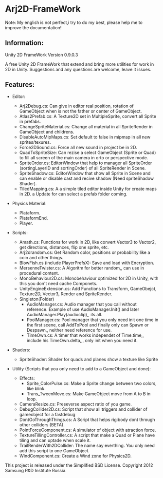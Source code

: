 Arj2D-FrameWork
===============

Note:
My english is not perfect,i try to do my best, please help me to improve the documentation!

Information:
-----
Unity 2D FrameWork Version 0.9.0.3

A free Unity 2D FrameWork that extend and bring more utilities for work in 2D in Unity.
Suggestions and any questions are welcome, leave it issues.

**Features:**
---------
* Editor:
  - Arj2Debug.cs: Can give in editor real position, rotation of GameObject when is not the father or center of GameObject.
  - Atlas2Prefab.cs: A Texture2D set in MultipleSprite, convert all Sprite in prefabs.
  - ChangeSpriteMaterial.cs: Change all material in all SpriteRender in GameObject and childrens.
  - DisableAutoMipMaps.cs: Set default to false in mipmap in all new sprites/texures.
  - Force2DSound.cs: Force all new sound in project be in 2D.
  - QuadToSpriteSize: Can rezise a select GameObject (Sprite or Quad) to fill all screen of the main camera in orto or perspective mode.
  - SpriteOrder.cs: EditorWindow that help to manager all SpriteOrder (sortingLayerID and sortingOrder) of all SpriteRender in Scene.
  - SpriteShadow.cs: EditorWindow that show all Sprite in Scene and can enable or disable cast and recive shadow (Need spriteShadow Shader).
  - TiledMapping.cs: A a simple tiled editor inside Unity for create maps in 2D. a Update for can select a prefab folder coming.
  
* Physics Material:
  - Plataform.
  - PlataformEnd.
  - Player.
  
* Scripts:
  - Amath.cs: Functions for work in 2D, like convert Vector3 to Vector2, get directions, distances, flip one sprite, etc.
  - Arj2drandom.cs: Get Random color, positions or probability like a coin and other things.
  - BlowFish.cs (include PlayerPrefsX): Save and load with Encryption.
  - MersenneTwister.cs: A Algoritm for better random,, can use in procedural content.
  - MonoBehaviour2D.cs: Monobehaviour optimized for 2D in Unity, with this you don't need cache Componets.
  - UnityEngineExtension.cs: Add Functions to Transform, GameObejct, Texture2D, Vector3, Render and SpriteRender.
  - Singleton(Folder)
    - AudioManager.cs: Audio manager that you call without reference. Example of use AudioManager.Init() and later AudioManager.Play(audioclip),, its all.
    - PoolManager.cs: Pool manager that you only need init one time in the first scene, call AddToPool and finally only can Spawn or Despawn,, neither need reference for use.
    - TimeOwn.cs: A timer that works independet of Time.time,, include his TimeOwn.delta,,, only init when you need it.

* Shaders:
  - SpriteShader: Shader for quads and planes show a texture like Sprite
  
* Utility (Scripts that you only need to add to a GameObject and done):
  - Effects:
    - Sprite_ColorPulse.cs: Make a Sprite change between two colors, like blink.
    - Trans_TweenMove.cs: Make GameObject move from A to B in loop.
  - CameraResize.cs: Preseverse aspect ratio of you game.
  - DebugCollider2D.cs: Script that show all triggers and collider of gameobject for a fastdebug
  - DontGoThroughThings.cs: A Script that helps rigibody dont through other colliders (BETA).
  - PointForceComponent.cs: A simulator of object with atraction force.
  - TextureTillingController.cs: A script that make a Quad or Plane have tiling and can uptade when scale it.
  - TrailRenderWith2DCollider: The name say everthing. You only need add this script to one GameObject.
  - WindComponent.cs: Create a Wind zone for Physics2D.
  
  
This project is released under the Simplified BSD License. Copyright 2012 Samsung R&D Institute Russia.
